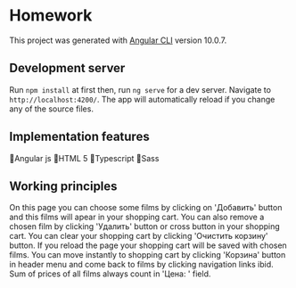 # Homework

This project was generated with [Angular CLI](https://github.com/angular/angular-cli) version 10.0.7.

## Development server
Run `npm install` at first then, run `ng serve` for a dev server. Navigate to `http://localhost:4200/`. The app will automatically reload if you change any of the source files.

## Implementation features
  Angular js
  HTML 5
  Typescript
  Sass

## Working principles
On this page you can choose some films by clicking on 'Добавить' button and this films will apear in your shopping cart. You can also remove a chosen film by clicking 'Удалить' button or сross button in your shopping cart. You can clear your shopping cart by clicking 'Очистить корзину' button. If you reload the page your shopping cart will be saved with chosen films. You can move instantly to shopping cart by clicking 'Корзина' button in header menu and come back to films by clicking navigation links ibid. Sum of prices of all films always count in 'Цена: ' field.
